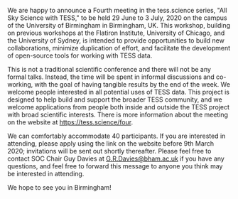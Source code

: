 We are happy to announce a Fourth meeting in the tess.science series, "All Sky Science with TESS," to be held 29 June to 3 July, 2020 on the campus of the University of Birmingham in Birmingham, UK. This workshop, building on previous workshops at the Flatiron Institute, University of Chicago, and the University of Sydney, is intended to provide opportunities to build new collaborations, minimize duplication of effort, and facilitate the development of open-source tools for working with TESS data.

This is not a traditional scientific conference and there will not be any formal talks. Instead, the time will be spent in informal discussions and co-working, with the goal of having tangible results by the end of the week. We welcome people interested in all potential uses of TESS data. This project is designed to help build and support the broader TESS community, and we welcome applications from people both inside and outside the TESS project with broad scientific interests. There is more information about the meeting on the website at https://tess.science/four.

We can comfortably accommodate 40 participants. If you are interested in attending, please apply using the link on the website before 9th March 2020; invitations will be sent out shortly thereafter. Please feel free to contact SOC Chair Guy Davies at G.R.Davies@bham.ac.uk if you have any questions, and feel free to forward this message to anyone you think may be interested in attending.

We hope to see you in Birmingham!
